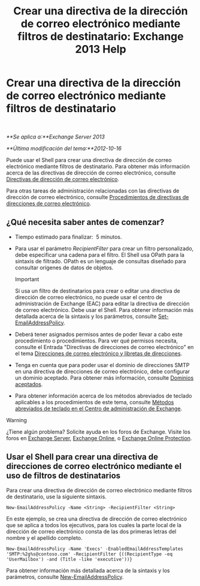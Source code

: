 ﻿---
title: 'Crear una directiva de la dirección de correo electrónico mediante filtros de destinatario: Exchange 2013 Help'
TOCTitle: Crear una directiva de la dirección de correo electrónico mediante filtros de destinatario
ms:assetid: e3f446bd-1511-479c-8d87-2dfce5547c90
ms:mtpsurl: https://technet.microsoft.com/es-es/library/Bb232194(v=EXCHG.150)
ms:contentKeyID: 49895980
ms.date: 04/23/2018
mtps_version: v=EXCHG.150
ms.translationtype: HT
---

# Crear una directiva de la dirección de correo electrónico mediante filtros de destinatario

 

_**Se aplica a:**Exchange Server 2013_

_**Última modificación del tema:**2012-10-16_

Puede usar el Shell para crear una directiva de dirección de correo electrónico mediante filtros de destinatario. Para obtener más información acerca de las directivas de dirección de correo electrónico, consulte [Directivas de dirección de correo electrónico](email-address-policies-exchange-2013-help.md).

Para otras tareas de administración relacionadas con las directivas de dirección de correo electrónico, consulte [Procedimientos de directivas de direcciones de correo electrónico](email-address-policy-procedures-exchange-2013-help.md).

## ¿Qué necesita saber antes de comenzar?

  - Tiempo estimado para finalizar:  5 minutos.

  - Para usar el parámetro *RecipientFilter* para crear un filtro personalizado, debe especificar una cadena para el filtro. El Shell usa OPath para la sintaxis de filtrado. OPath es un lenguaje de consultas diseñado para consultar orígenes de datos de objetos.
    

    > [!IMPORTANT]
    > Si usa un filtro de destinatarios para crear o editar una directiva de dirección de correo electrónico, no puede usar el centro de administración de Exchange (EAC) para editar la directiva de dirección de correo electrónico. Debe usar el Shell. Para obtener información más detallada acerca de la sintaxis y los parámetros, consulte <A href="https://technet.microsoft.com/es-es/library/bb124517(v=exchg.150)">Set-EmailAddressPolicy</A>.



  - Deberá tener asignados permisos antes de poder llevar a cabo este procedimiento o procedimientos. Para ver qué permisos necesita, consulte el Entrada "Directivas de direcciones de correo electrónico" en el tema [Direcciones de correo electrónico y libretas de direcciones](email-addresses-and-address-books-exchange-2013-help.md).

  - Tenga en cuenta que para poder usar el dominio de direcciones SMTP en una directiva de direcciones de correo electrónico, debe configurar un dominio aceptado. Para obtener más información, consulte [Dominios aceptados](accepted-domains-exchange-2013-help.md).

  - Para obtener información acerca de los métodos abreviados de teclado aplicables a los procedimientos de este tema, consulte [Métodos abreviados de teclado en el Centro de administración de Exchange](keyboard-shortcuts-in-the-exchange-admin-center-exchange-online-protection-help.md).


> [!WARNING]
> ¿Tiene algún problema? Solicite ayuda en los foros de Exchange. Visite los foros en <A href="https://go.microsoft.com/fwlink/p/?linkid=60612">Exchange Server</A>, <A href="https://go.microsoft.com/fwlink/p/?linkid=267542">Exchange Online</A>, o <A href="https://go.microsoft.com/fwlink/p/?linkid=285351">Exchange Online Protection</A>.



## Usar el Shell para crear una directiva de direcciones de correo electrónico mediante el uso de filtros de destinatarios

Para crear una directiva de dirección de correo electrónico mediante filtros de destinatario, use la siguiente sintaxis.

    New-EmailAddressPolicy -Name <String> -RecipientFilter <String>

En este ejemplo, se crea una directiva de dirección de correo electrónico que se aplica a todos los ejecutivos, para los cuales la parte local de la dirección de correo electrónico consta de las dos primeras letras del nombre y el apellido completo.

    New-EmailAddressPolicy -Name 'Execs' -EnabledEmailAddressTemplates 'SMTP:%2g%s@contoso.com' -RecipientFilter {((RecipientType -eq 'UserMailbox') -and (Title -like 'executive'))}

Para obtener información más detallada acerca de la sintaxis y los parámetros, consulte [New-EmailAddressPolicy](https://technet.microsoft.com/es-es/library/aa996800\(v=exchg.150\)).

